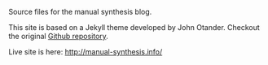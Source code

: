 Source files for the manual synthesis blog.

This site is based on a Jekyll theme developed by John Otander. Checkout the original [Github repository](https://github.com/johnotander/pixyll).

Live site is here: http://manual-synthesis.info/ 
